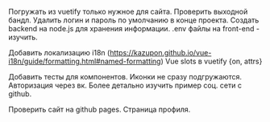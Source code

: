 Погружать из vuetify только нужное для сайта. Проверить выходной бандл.
Удалить логин и пароль по умолчанию в конце проекта.
Создать backend на node.js для хранения информации.
.env файлы на front-end - изучить.

Добавить локализацию i18n (https://kazupon.github.io/vue-i18n/guide/formatting.html#named-formatting)
Vue slots в vuetify {on, attrs}

Добавить тесты для компонентов.
Иконки не сразу подгружаются.
Авторизация через вк.
Более детально изучить пример соц. сети с github.

Проверить сайт на github pages.
Страница профиля.
